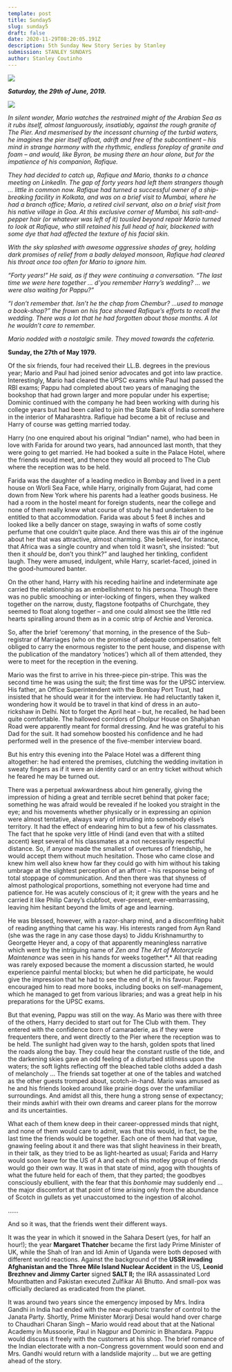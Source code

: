 ```yaml
---
template: post
title: Sunday5
slug: sunday5
draft: false
date: 2020-11-29T08:20:05.191Z
description: 5th Sunday New Story Series by Stanley
submission: STANLEY SUNDAYS
author: Stanley Coutinho
---
```

![](/media/eugene-chystiakov-wcmyslw5rom-unsplash.jpeg)



***Saturday, the 29th of June, 2019.***

![](/media/chapter-1.jpg)

*In silent wonder, Mario watches the restrained might of the Arabian Sea as it rubs itself, almost languorously, insatiably, against the rough granite of The Pier. And mesmerised by the incessant churning of the turbid waters, he imagines the pier itself afloat, adrift and free of the subcontinent – his mind in strange harmony with the rhythmic, endless foreplay of granite and foam – and would, like Byron, be musing there an hour alone, but for the impatience of his companion, Rafique.*



*They had decided to catch up, Rafique and Mario, thanks to a chance meeting on LinkedIn. The gap of forty years had left them strangers though … little in common now. Rafique had turned a successful owner of a ship-breaking facility in Kolkata, and was on a brief visit to Mumbai, where he had a branch office; Mario, a retired civil servant, also on a brief visit from his native village in Goa. At this exclusive corner of Mumbai, his salt-and-pepper hair (or whatever was left of it) tousled beyond repair Mario turned to look at Rafique, who still retained his full head of hair, blackened with some dye that had affected the texture of his facial skin.*



*With the sky splashed with awesome aggressive shades of grey, holding dark promises of relief from a badly delayed monsoon, Rafique had cleared his throat once too often for Mario to ignore him.* 



*“Forty years!” He said, as if they were continuing a conversation. “The last time we were here together … d’you remember Harry’s wedding? … we were also waiting for Pappu?”*



*“I don’t remember that. Isn’t he the chap from Chembur? …used to manage a book-shop?” the frown on his face showed Rafique’s efforts to recall the wedding. There was a lot that he had forgotten about those months. A lot he wouldn’t care to remember.*



*Mario nodded with a nostalgic smile. They moved towards the cafeteria.*

**Sunday, the 27th of May 1979.**

Of the six friends, four had received their LL.B. degrees in the previous year; Mario and Paul had joined senior advocates and got into law practice. Interestingly, Mario had cleared the UPSC exams while Paul had passed the RBI exams; Pappu had completed about two years of managing the bookshop that had grown larger and more popular under his expertise; Dominic continued with the company he had been working with during his college years but had been called to join the State Bank of India somewhere in the interior of Maharashtra. Rafique had become a bit of recluse and Harry of course was getting married today.

Harry (no one enquired about his original “Indian” name), who had been in love with Farida for around two years, had announced last month, that they were going to get married. He had booked a suite in the Palace Hotel, where the friends would meet, and thence they would all proceed to The Club where the reception was to be held.

Farida was the daughter of a leading medico in Bombay and lived in a pent house on Worli Sea Face, while Harry, originally from Gujarat, had come down from New York where his parents had a leather goods business. He had a room in the hostel meant for foreign students, near the college and none of them really knew what course of study he had undertaken to be entitled to that accommodation. Farida was about 5 feet 8 inches and looked like a belly dancer on stage, swaying in wafts of some costly perfume that one couldn’t quite place. And there was this air of the ingénue about her that was attractive, almost charming. She believed, for instance, that Africa was a single country and when told it wasn’t, she insisted: “but then it *should* be, don’t you think?” and laughed her tinkling, confident laugh. They were amused, indulgent, while Harry, scarlet-faced, joined in the good-humoured banter.

On the other hand, Harry with his receding hairline and indeterminate age carried the relationship as an embellishment to his persona. Though there was no public smooching or inter-locking of fingers, when they walked together on the narrow, dusty, flagstone footpaths of Churchgate, they seemed to float along together – and one could almost see the little red hearts spiralling around them as in a comic strip of Archie and Veronica.

So, after the brief ‘ceremony’ that morning, in the presence of the Sub-registrar of Marriages (who on the promise of adequate compensation, felt obliged to carry the enormous register to the pent house, and dispense with the publication of the mandatory ‘notices’) which all of them attended, they were to meet for the reception in the evening.

Mario was the first to arrive in his three-piece pin-stripe. This was the second time he was using the suit; the first time was for the UPSC interview. His father, an Office Superintendent with the Bombay Port Trust, had insisted that he should wear it for the interview. He had reluctantly taken it, wondering how it would be to travel in that kind of dress in an auto-rickshaw in Delhi. Not to forget the April heat – but, he recalled, he had been quite comfortable. The hallowed corridors of Dholpur House on Shahjahan Road were apparently meant for formal dressing. And he was grateful to his Dad for the suit. It had somehow boosted his confidence and he had performed well in the presence of the five-member interview board.

But his entry this evening into the Palace Hotel was a different thing altogether: he had entered the premises, clutching the wedding invitation in sweaty fingers as if it were an identity card or an entry ticket without which he feared he may be turned out.

There was a perpetual awkwardness about him generally, giving the impression of hiding a great and terrible secret behind that poker face; something he was afraid would be revealed if he looked you straight in the eye; and his movements whether physically or in expressing an opinion were almost tentative, always wary of intruding into somebody else’s territory. It had the effect of endearing him to but a few of his classmates. The fact that he spoke very little of Hindi (and even that with a stilted accent) kept several of his classmates at a not necessarily respectful distance. So, if anyone made the smallest of overtures of friendship, he would accept them without much hesitation. Those who came close and knew him well also knew how far they could go with him without his taking umbrage at the slightest perception of an affront – his response being of total stoppage of communication. And then there was that shyness of almost pathological proportions, something not everyone had time and patience for. He was acutely conscious of it; it grew with the years and he carried it like Philip Carey’s clubfoot, ever-present, ever-embarrassing, leaving him hesitant beyond the limits of age and learning.

He was blessed, however, with a razor-sharp mind, and a discomfiting habit of reading anything that came his way. His interests ranged from Ayn Rand (she was the rage in any case those days) to Jiddu Krishnamurthy to Georgette Heyer and, a copy of that apparently meaningless narrative which went by the intriguing name of *Zen and The Art of Motorcycle Maintenance* was seen in his hands for weeks together*.* All that reading was rarely exposed because the moment a discussion started, he would experience painful mental blocks; but when he did participate, he would give the impression that he had to see the end of it, in his favour. Pappu encouraged him to read more books, including books on self-management, which he managed to get from various libraries; and was a great help in his preparations for the UPSC exams.

But that evening, Pappu was still on the way. As Mario was there with three of the others, Harry decided to start out for The Club with them. They entered with the confidence born of camaraderie, as if they were frequenters there, and went directly to the Pier where the reception was to be held. The sunlight had given way to the harsh, golden spots that lined the roads along the bay. They could hear the constant rustle of the tide, and the darkening skies gave an odd feeling of a disturbed stillness upon the waters; the soft lights reflecting off the bleached table cloths added a dash of melancholy … The friends sat together at one of the tables and watched as the other guests tromped about, scotch-in-hand. Mario was amused as he and his friends looked around like prairie dogs over the unfamiliar surroundings. And amidst all this, there hung a strong sense of expectancy; their minds awhirl with their own dreams and career plans for the morrow and its uncertainties.

What each of them knew deep in their career-oppressed minds that night, and none of them would care to admit, was that this would, in fact, be the last time the friends would be together. Each one of them had that vague, gnawing feeling about it and there was that slight heaviness in their breath, in their talk, as they tried to be as light-hearted as usual; Farida and Harry would soon leave for the US of A and each of this motley group of friends would go their own way. It was in that state of mind, agog with thoughts of what the future held for each of them, that they parted; the goodbyes consciously ebullient, with the fear that this *bonhomie* may suddenly end … the major discomfort at that point of time arising only from the abundance of Scotch in gullets as yet unaccustomed to the ingestion of alcohol.

......



And so it was, that the friends went their different ways.

It was the year in which it snowed in the Sahara Desert (yes, for half an hour!); the year **Margaret Thatcher** became the first lady Prime Minister of UK, while the Shah of Iran and Idi Amin of Uganda were both deposed with different world reactions. Against the background of the **USSR invading Afghanistan and the Three Mile Island Nuclear Accident** in the US, **Leonid Brezhnev and Jimmy Carter** signed **SALT II;** the IRA assassinated Lord Mountbatten and Pakistan executed Zulfikar Ali Bhutto. And small-pox was officially declared as eradicated from the planet.

It was around two years since the emergency imposed by Mrs. Indira Gandhi in India had ended with the near-euphoric transfer of control to the Janata Party. Shortly, Prime Minister Morarji Desai would hand over charge to Chaudhari Charan Singh – Mario would read about that at the National Academy in Mussoorie, Paul in Nagpur and Dominic in Bhandara. Pappu would discuss it freely with the customers at his shop. The brief romance of the Indian electorate with a non-Congress government would soon end and Mrs. Gandhi would return with a landslide majority … but we are getting ahead of the story.